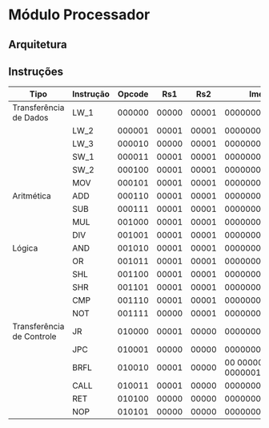 # Módulo Processador

## Arquitetura



## Instruções

| Tipo                      | Instrução | Opcode  | Rs1   | Rs2   | Imediato             |
|---------------------------|-----------|---------|-------|-------|----------------------|
| Transferência de Dados    | LW_1      | 000000  | 00000 | 00001 | 0000000000000001     |
|                           | LW_2      | 000001  | 00001 | 00001 | 0000000000000000     |
|                           | LW_3      | 000010  | 00000 | 00001 | 0000000000000001     |
|                           | SW_1      | 000011  | 00001 | 00001 | 0000000000000001     |
|                           | SW_2      | 000100  | 00001 | 00001 | 0000000000000000     |
|                           | MOV       | 000101  | 00001 | 00001 | 0000000000000000     |
| Aritmética                | ADD       | 000110  | 00001 | 00001 | 0000000000000000     |
|                           | SUB       | 000111  | 00001 | 00001 | 0000000000000000     |
|                           | MUL       | 001000  | 00001 | 00001 | 0000000000000000     |
|                           | DIV       | 001001  | 00001 | 00001 | 0000000000000000     |
| Lógica                    | AND       | 001010  | 00001 | 00001 | 0000000000000000     |
|                           | OR        | 001011  | 00001 | 00001 | 0000000000000000     |
|                           | SHL       | 001100  | 00001 | 00001 | 0000000000000000     |
|                           | SHR       | 001101  | 00001 | 00001 | 0000000000000000     |
|                           | CMP       | 001110  | 00001 | 00001 | 0000000000000000     |
|                           | NOT       | 001111  | 00000 | 00001 | 0000000000000000     |
| Transferência de Controle | JR        | 010000  | 00001 | 00000 | 0000000000000000     |
|                           | JPC       | 010001  | 00000 | 00000 | 0000000000000001     |
|                           | BRFL      | 010010  | 00001 | 00000 | 00 0000001 0000001   |
|                           | CALL      | 010011  | 00001 | 00000 | 0000000000000000     |
|                           | RET       | 010100  | 00000 | 00000 | 0000000000000000     |
|                           | NOP       | 010101  | 00000 | 00000 | 0000000000000000     |

